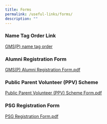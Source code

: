 ```yaml
---
title: Forms
permalink: /useful-links/forms/
description: ""
---
```

### Name Tag Order Link

[GMS(P) name tag order](https://www.schooluniforms.sg/gmsp-primary-name-tag)[](https://www.schooluniforms.sg/gmsp-primary-name-tag)

### Alumni Registration Form

[GMS(P) Alumni Registration Form.pdf](https://geylangmethodistpri.moe.edu.sg/qql/slot/u176/2020/2020%20Useful%20Links/2020%20Forms/GMSP%20Alumni%20Registration%20Form.pdf)

### Public Parent Volunteer (PPV) Scheme

[Public Parent Volunteer (PPV) Scheme Form.pdf](https://geylangmethodistpri.moe.edu.sg/qql/slot/u176/2020/2020%20Useful%20Links/2020%20Forms/Public%20Parent%20Volunteer%20(PPV)%20Scheme%20Form.pdf)   

### PSG Registration Form

[PSG Registration Form.pdf](https://geylangmethodistpri.moe.edu.sg/qql/slot/u176/2020/2020%20Useful%20Links/2020%20Forms/PSG%20Registration%20Form.pdf)